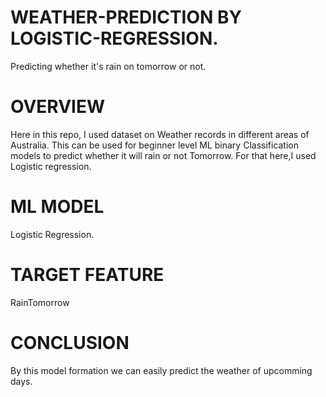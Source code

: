 # WEATHER-PREDICTION BY LOGISTIC-REGRESSION.
Predicting whether it's rain on tomorrow or not.
# OVERVIEW
Here in this repo, I used dataset on Weather records in different areas of Australia. 
This can be used for beginner level ML binary Classification models to predict whether it will rain or not Tomorrow.
For that here,I used Logistic regression.
# ML MODEL 
Logistic Regression.
# TARGET FEATURE
RainTomorrow
# CONCLUSION
By this model formation we can easily predict the weather of upcomming days.
